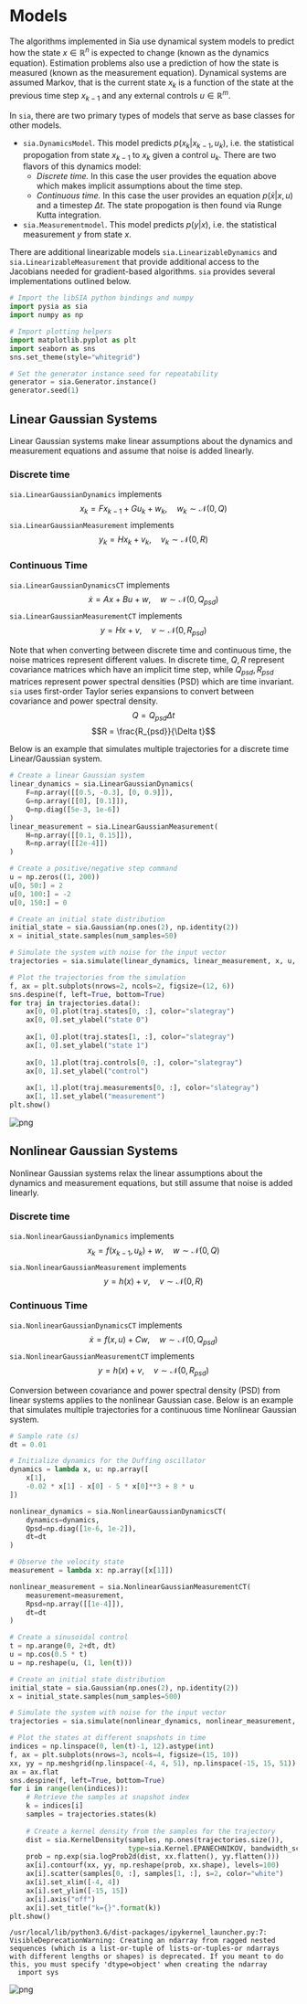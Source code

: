 # Models

The algorithms implemented in Sia use dynamical system models to predict how the state $x \in \mathbb{R}^n$ is expected to change (known as the dynamics equation).  Estimation problems also use a prediction of how the state is measured (known as the measurement equation).  Dynamical systems are assumed Markov, that is the current state $x_k$ is a function of the state at the previous time step $x_{k-1}$ and any external controls $u \in \mathbb{R}^m$.

In `sia`, there are two primary types of models that serve as base classes for other models.
- `sia.DynamicsModel`.  This model predicts $p(x_k | x_{k-1}, u_k)$, i.e. the statistical propogation from state $x_{k-1}$ to $x_k$ given a control $u_k$.  There are two flavors of this dynamics model:
  - *Discrete time.*  In this case the user provides the equation above which makes implicit assumptions about the time step.
  - *Continuous time.*  In this case the user provides an equation $p(\dot{x} | x, u)$ and a timestep $\Delta t$.  The state propogation is then found via Runge Kutta integration.
- `sia.Measurementmodel`.  This model predicts $p(y | x)$, i.e. the statistical measurement $y$ from state $x$.

There are additional linearizable models `sia.LinearizableDynamics` and `sia.LinearizableMeasurement` that provide additional access to the Jacobians needed for gradient-based algorithms.  `sia` provides several implementations outlined below.


```python
# Import the libSIA python bindings and numpy
import pysia as sia
import numpy as np

# Import plotting helpers
import matplotlib.pyplot as plt
import seaborn as sns
sns.set_theme(style="whitegrid")

# Set the generator instance seed for repeatability
generator = sia.Generator.instance()
generator.seed(1)
```

## Linear Gaussian Systems
Linear Gaussian systems make linear assumptions about the dynamics and measurement equations and assume that noise is added linearly.

### Discrete time
`sia.LinearGaussianDynamics` implements
$$x_k = F x_{k-1} + G u_k + w_k,\quad w_k \sim \mathcal{N}(0, Q)$$
`sia.LinearGaussianMeasurement` implements
$$y_k = H x_k + v_k,\quad v_k \sim \mathcal{N}(0, R)$$

### Continuous Time
`sia.LinearGaussianDynamicsCT` implements
$$\dot{x} = A x + B u + w,\quad w \sim \mathcal{N}(0, Q_{psd})$$
`sia.LinearGaussianMeasurementCT` implements
$$y = H x + v,\quad v \sim \mathcal{N}(0, R_{psd})$$

Note that when converting between discrete time and continuous time, the noise matrices represent different values.  In discrete time, $Q,R$ represent covariance matrices which have an implicit time step, while $Q_{psd},R_{psd}$ matrices represent power spectral densities (PSD) which are time invariant.  `sia` uses first-order Taylor series expansions to convert between covariance and power spectral density.
$$Q = Q_{psd} \Delta t$$
$$R = \frac{R_{psd}}{\Delta t}$$


Below is an example that simulates multiple trajectories for a discrete time Linear/Gaussian system.


```python
# Create a linear Gaussian system
linear_dynamics = sia.LinearGaussianDynamics(
    F=np.array([[0.5, -0.3], [0, 0.9]]),
    G=np.array([[0], [0.1]]),
    Q=np.diag([5e-3, 1e-6])
)
linear_measurement = sia.LinearGaussianMeasurement(
    H=np.array([[0.1, 0.15]]),
    R=np.array([[2e-4]])
)

# Create a positive/negative step command
u = np.zeros((1, 200))
u[0, 50:] = 2
u[0, 100:] = -2
u[0, 150:] = 0

# Create an initial state distribution
initial_state = sia.Gaussian(np.ones(2), np.identity(2))
x = initial_state.samples(num_samples=50)

# Simulate the system with noise for the input vector
trajectories = sia.simulate(linear_dynamics, linear_measurement, x, u, sample=True)

# Plot the trajectories from the simulation
f, ax = plt.subplots(nrows=2, ncols=2, figsize=(12, 6))
sns.despine(f, left=True, bottom=True)
for traj in trajectories.data():
    ax[0, 0].plot(traj.states[0, :], color="slategray")
    ax[0, 0].set_ylabel("state 0")
    
    ax[1, 0].plot(traj.states[1, :], color="slategray")
    ax[1, 0].set_ylabel("state 1")
        
    ax[0, 1].plot(traj.controls[0, :], color="slategray")
    ax[0, 1].set_ylabel("control")
        
    ax[1, 1].plot(traj.measurements[0, :], color="slategray")
    ax[1, 1].set_ylabel("measurement")
plt.show()
```


    
![png](models_files/models_3_0.png)
    


## Nonlinear Gaussian Systems
Nonlinear Gaussian systems relax the linear assumptions about the dynamics and measurement equations, but still assume that noise is added linearly.

### Discrete time
`sia.NonlinearGaussianDynamics` implements
$$x_k = f(x_{k-1}, u_k) + w,\quad w \sim \mathcal{N}(0, Q)$$
`sia.NonlinearGaussianMeasurement` implements
$$y = h(x) + v,\quad v \sim \mathcal{N}(0, R)$$

### Continuous Time
`sia.NonlinearGaussianDynamicsCT` implements
$$\dot{x} = f(x, u) + C w,\quad w \sim \mathcal{N}(0, Q_{psd})$$
`sia.NonlinearGaussianMeasurementCT` implements
$$y = h(x) + v,\quad v \sim \mathcal{N}(0, R_{psd})$$

Conversion between covariance and power spectral density (PSD) from linear systems applies to the nonlinear Gaussian case.  Below is an example that simulates multiple trajectories for a continuous time Nonlinear Gaussian system.


```python
# Sample rate (s)
dt = 0.01

# Initialize dynamics for the Duffing oscillator
dynamics = lambda x, u: np.array([
    x[1],
    -0.02 * x[1] - x[0] - 5 * x[0]**3 + 8 * u
])

nonlinear_dynamics = sia.NonlinearGaussianDynamicsCT(
    dynamics=dynamics,
    Qpsd=np.diag([1e-6, 1e-2]),
    dt=dt
)

# Observe the velocity state
measurement = lambda x: np.array([x[1]])

nonlinear_measurement = sia.NonlinearGaussianMeasurementCT(
    measurement=measurement,
    Rpsd=np.array([[1e-4]]),
    dt=dt
)

# Create a sinusoidal control
t = np.arange(0, 2+dt, dt)
u = np.cos(0.5 * t)
u = np.reshape(u, (1, len(t)))

# Create an initial state distribution
initial_state = sia.Gaussian(np.ones(2), np.identity(2))
x = initial_state.samples(num_samples=500)

# Simulate the system with noise for the input vector
trajectories = sia.simulate(nonlinear_dynamics, nonlinear_measurement, x, u, sample=True)

# Plot the states at different snapshots in time
indices = np.linspace(0, len(t)-1, 12).astype(int)
f, ax = plt.subplots(nrows=3, ncols=4, figsize=(15, 10))
xx, yy = np.meshgrid(np.linspace(-4, 4, 51), np.linspace(-15, 15, 51))
ax = ax.flat
sns.despine(f, left=True, bottom=True)
for i in range(len(indices)):
    # Retrieve the samples at snapshot index
    k = indices[i]
    samples = trajectories.states(k)
        
    # Create a kernel density from the samples for the trajectory
    dist = sia.KernelDensity(samples, np.ones(trajectories.size()),
                             type=sia.Kernel.EPANECHNIKOV, bandwidth_scaling=2)
    prob = np.exp(sia.logProb2d(dist, xx.flatten(), yy.flatten()))
    ax[i].contourf(xx, yy, np.reshape(prob, xx.shape), levels=100)
    ax[i].scatter(samples[0, :], samples[1, :], s=2, color="white")
    ax[i].set_xlim([-4, 4])
    ax[i].set_ylim([-15, 15])
    ax[i].axis("off")
    ax[i].set_title("k={}".format(k))
plt.show()
```

    /usr/local/lib/python3.6/dist-packages/ipykernel_launcher.py:7: VisibleDeprecationWarning: Creating an ndarray from ragged nested sequences (which is a list-or-tuple of lists-or-tuples-or ndarrays with different lengths or shapes) is deprecated. If you meant to do this, you must specify 'dtype=object' when creating the ndarray
      import sys



    
![png](models_files/models_5_1.png)
    

